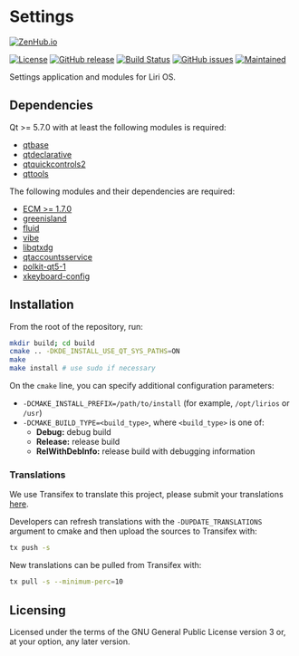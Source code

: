 Settings
========

[![ZenHub.io](https://img.shields.io/badge/supercharged%20by-zenhub.io-blue.svg)](https://zenhub.io)

[![License](https://img.shields.io/badge/license-GPLv3.0%2B-blue.svg)](https://www.gnu.org/licenses/gpl-3.0.html)
[![GitHub release](https://img.shields.io/github/release/lirios/settings.svg)](https://github.com/lirios/settings)
[![Build Status](https://travis-ci.org/lirios/settings.svg?branch=develop)](https://travis-ci.org/lirios/settings)
[![GitHub issues](https://img.shields.io/github/issues/lirios/settings.svg)](https://github.com/lirios/settings/issues)
[![Maintained](https://img.shields.io/maintenance/yes/2016.svg)](https://github.com/lirios/settings/commits/develop)

Settings application and modules for Liri OS.

## Dependencies

Qt >= 5.7.0 with at least the following modules is required:

 * [qtbase](http://code.qt.io/cgit/qt/qtbase.git)
 * [qtdeclarative](http://code.qt.io/cgit/qt/qtdeclarative.git)
 * [qtquickcontrols2](http://code.qt.io/cgit/qt/qtquickcontrols2.git)
 * [qttools](http://code.qt.io/cgit/qt/qttools.git/)

The following modules and their dependencies are required:

 * [ECM >= 1.7.0](http://quickgit.kde.org/?p=extra-cmake-modules.git)
 * [greenisland](https://github.com/greenisland/greenisland)
 * [fluid](https://github.com/lirios/fluid)
 * [vibe](https://github.com/lirios/vibe)
 * [libqtxdg](https://github.com/lxde/libqtxdg)
 * [qtaccountsservice](https://github.com/hawaii-desktop/qtaccountsservice)
 * [polkit-qt5-1](https://quickgit.kde.org/?p=polkit-qt-1.git)
 * [xkeyboard-config](https://cgit.freedesktop.org/xkeyboard-config/)

## Installation

From the root of the repository, run:

```sh
mkdir build; cd build
cmake .. -DKDE_INSTALL_USE_QT_SYS_PATHS=ON
make
make install # use sudo if necessary
```

On the `cmake` line, you can specify additional configuration parameters:

 * `-DCMAKE_INSTALL_PREFIX=/path/to/install` (for example, `/opt/lirios` or `/usr`)
 * `-DCMAKE_BUILD_TYPE=<build_type>`, where `<build_type>` is one of:
   * **Debug:** debug build
   * **Release:** release build
   * **RelWithDebInfo:** release build with debugging information

### Translations

We use Transifex to translate this project, please submit your
translations [here](https://www.transifex.com/hawaii/system-preferences/dashboard/).

Developers can refresh translations with the `-DUPDATE_TRANSLATIONS` argument to cmake
and then upload the sources to Transifex with:

```sh
tx push -s
```

New translations can be pulled from Transifex with:

```sh
tx pull -s --minimum-perc=10
```

## Licensing

Licensed under the terms of the GNU General Public License version 3 or,
at your option, any later version.
